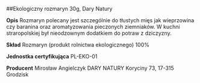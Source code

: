 ##Ekologiczny rozmaryn 30g, Dary Natury

**Opis** Rozmaryn polecany jest szczególnie do tłustych mięs jak wieprzowina czy baranina oraz aromatyzowania pieczonych ziemniaków. W kuchni straropolskiej był nieodzownym dodatkiem do potraw z dziczyzny. 

**Skład** Rozmaryn (produkt rolnictwa ekologicznego) 100%

**Jednostka certyfikująca** PL-EKO-01

**Producent** Mirosław Angielczyk DARY NATURY
Koryciny 73, 17-315 Grodzisk